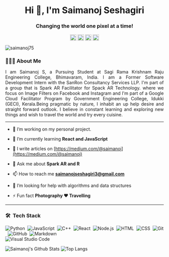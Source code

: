 <h1 align="center">Hi 👋, I'm Saimanoj Seshagiri</h1>
<h3 align="center">Changing the world one pixel at a time!</h3>

<p align="center">
<a href="https://twitter.com/saimanoj75" target="blank"><img align="center" src="https://cdn.jsdelivr.net/npm/simple-icons@3.0.1/icons/twitter.svg" alt="https://twitter.com/saimanoj75" height="20" width="20" /></a>
<a href="https://www.linkedin.com/in/saimanoj75/" target="blank"><img align="center" src="https://cdn.jsdelivr.net/npm/simple-icons@3.0.1/icons/linkedin.svg" alt="https://www.linkedin.com/in/saimanoj75/" height="20" width="20" /></a>
<a href="https://instagram.com/saim_anoj75" target="blank"><img align="center" src="https://cdn.jsdelivr.net/npm/simple-icons@3.0.1/icons/instagram.svg" alt="saim_anoj75" height="20" width="20" /></a>
<a href="https://medium.com/@saimanoj75" target="blank"><img align="center" src="https://cdn.jsdelivr.net/npm/simple-icons@3.0.1/icons/medium.svg" alt="@saimanoj" height="20" width="20" /></a>
</p>

<p align="left"> <img src="https://komarev.com/ghpvc/?username=saimanoj75" alt="saimanoj75" /> </p>

### 👨🏽‍💻 About Me

<p align="justify">I am Saimanoj S, a Pursuing Student at Sagi Rama Krishnam Raju Engineering College, Bhimavaram, India. I am a Former Software Development Intern with the SanRon Consultancy Services LLP. I'm part of a group that is Spark AR Facilitator for Spack AR Technology. where we focus on Image Filters on Facebook and Instagram and I'm part of a Google Cloud Facilitator Program by Government Engineering College, Idukki (GECI), Kerala.Being pragmatic by nature, I inhabit an up help desire and straight forward outlook. I believe in constant learning and exploring new things and wish to travel the world and try every cuisine.</p>

------------------------------------------------------------------------------------------------------------------------------------------------------------------------------

- 🔭 I’m working on my personal project.

- 🌱 I’m currently learning **React and JavaScript**

- 📝 I write articles on [https://medium.com/@saimanoj](https://medium.com/@saimanoj)

- 💬 Ask me about **Spark AR and R**

- 📫 How to reach me **saimanojseshagiri3@gmail.com**

- 🤔 I’m looking for help with algorithms and data structures

- ⚡ Fun fact **Photography ❤ Travelling**

------------------------------------------------------------------------------------------------------------------------------------------------------------------------------

### 🛠 &nbsp;Tech Stack

![Python](https://img.shields.io/badge/-Python-333333?style=flat&logo=python)&nbsp;
![JavaScript](https://img.shields.io/badge/-JavaScript-333333?style=flat&logo=javascript)&nbsp;
![C++](https://img.shields.io/badge/-C++-333333?style=flat&logo=C%2B%2B&logoColor=00599C)&nbsp;
![React](https://img.shields.io/badge/-React-333333?style=flat&logo=react)&nbsp;
![Node.js](https://img.shields.io/badge/-Node.js-333333?style=flat&logo=node.js)&nbsp;
![HTML](https://img.shields.io/badge/-HTML-333333?style=flat&logo=HTML5)&nbsp;
![CSS](https://img.shields.io/badge/-CSS-333333?style=flat&logo=CSS3&logoColor=1572B6)&nbsp;
![Git](https://img.shields.io/badge/-Git-333333?style=flat&logo=git)&nbsp;
![GitHub](https://img.shields.io/badge/-GitHub-333333?style=flat&logo=github)&nbsp;
![Markdown](https://img.shields.io/badge/-Markdown-333333?style=flat&logo=markdown)\
![Visual Studio Code](https://img.shields.io/badge/-Visual%20Studio%20Code-333333?style=flat&logo=visual-studio-code&logoColor=007ACC)&nbsp;

![Saimanoj's Github Stats](https://github-readme-stats.vercel.app/api?username=saimanoj75&count_private=true&show_icons=true&include_all_commits=true)
![Top Langs](https://github-readme-stats.vercel.app/api/top-langs/?username=saimanoj75&hide=TeX&layout=compact)


